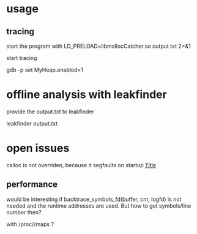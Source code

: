 # usage

## tracing
start the program with LD_PRELOAD=libmallocCatcher.so <yourExecutable > output.txt 2>&1

start tracing 

gdb -p <pidof yourExecutable>
set MyHeap.enabled=1

# offline analysis with leakfinder

provide the output.txt to leakfinder

leakfinder output.txt

# open issues

calloc is not overriden, because it segfaults on startup
[Title](https://bugs.chromium.org/p/chromium/issues/detail?id=28244)

## performance

would be interesting if backtrace_symbols_fd(buffer, cnt, logfd) is not needed and the runtime addresses are used.
But how to get symbols/line number then?

with /proc/<pidof yourExecutable>/maps ?